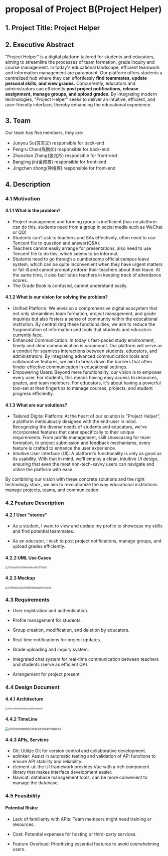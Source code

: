 # proposal of Project B(Project Helper)

## 1. Project Title: Project Helper

## 2. Executive Abstract		

"Project Helper" is a digital platform tailored for students and educators, aiming to streamline the processes of team formation, grade inquiry and course management. In today's educational landscape, efficient teamwork and information management are paramount. Our platform offers students a centralized hub where they can effortlessly **find teammates, update personal skills, and view grades.** Concurrently, educators and administrators can efficiently **post project notifications,  release assignment, manage groups, and upload grades.** By integrating modern technologies, "Project Helper" seeks to deliver an intuitive, efficient, and user-friendly interface, thereby enhancing the educational experience.

## 3. Team

Our team has five members, they are:

- Junyou Su(苏军又) responsible for back-end
- Pengru Chen(陈鹏如) responsible for back-end
- Zhaoshan Zhang(张兆杉) responsible for front-end
- Bangjing jin(金邦景) responsible for front-end
- Jingchen zhong(钟靖宸) responsible for front-end

## 4. Description

### 4.1 Motivation

#### 4.1.1 What is the problem?

- Project management and forming group is inefficient (has no platform can do this, students need from a group in social media such as WeChat or QQ)
- Students can't ask to teachers and SAs effectively, often need to use Tencent file to question and answer(Q&A).
- Teachers cannot easily arrange for presentations, also need to use Tencent file to do this, which seems to be informal.
- Students need to go through a cumbersome official campus leave system, which can be quite inconvenient when they have urgent matters or fall ill and cannot promptly inform their teachers about their leave. At the same time, it also facilitates teachers in keeping track of attendance scores.
- The Grade Book is confused, cannot understand easily.

#### 4.1.2 What is our vision for solving the problem?

- Unified Platform: We envision a comprehensive digital ecosystem that not only streamlines team formation, project management, and grade inquiries but also fosters a sense of community within the educational institution. By centralizing these functionalities, we aim to reduce the fragmentation of information and tools that students and educators currently face.
- Enhanced Communication: In today's fast-paced study environment, timely and clear communication is paramount. Our platform will serve as a conduit for seamless interactions between students, educators, and administrators. By integrating advanced communication tools and collaborative features, we aim to break down the barriers that often hinder effective communication in educational settings.
- Empowering Users: Beyond mere functionality, our vision is to empower every user. For students, this means having easy access to resources, grades, and team members. For educators, it's about having a powerful tool-set at their fingertips to manage courses, projects, and student progress efficiently.

#### 4.1.3 What are our solutions?

- Tailored Digital Platform: At the heart of our solution is "Project Helper", a platform meticulously designed with the end-user in mind. Recognizing the diverse needs of students and educators, we've incorporated features that cater specifically to their unique requirements. From profile management, skill showcasing for team formation, to project submission and feedback mechanisms, every feature is crafted to enhance the user experience. 
- Intuitive User Interface (UI): A platform's functionality is only as good as its usability. With that in mind, we'll employ a clean, intuitive UI design, ensuring that even the most non-tech-savvy users can navigate and utilize the platform with ease.

 By combining our vision with these concrete solutions and the right technology stack, we aim to revolutionize the way educational institutions manage projects, teams, and communication.

### 4.2 Feature Description

#### 4.2.1 User "stories"

- As a student, I want to view and update my profile to showcase my skills and find potential teammates.

- As an educator, I wish to post project notifications, manage groups, and upload grades efficiently.


#### 4.2.2 UML Use Cases

<img src="picture/user_case.png" alt="3783da29fc87566e0a8e260271108d7" style="zoom: 50%;" />

#### 4.2.3 Mockup

<img src="picture/UI.png" alt="3716646c4207d786f126dadd702e26c" style="zoom:55%;" />

### 4.3 Requirements

- User registration and authentication.

- Profile management for students.

- Group creation, modification, and deletion by educators.

- Real-time notifications for project updates.

- Grade uploading and inquiry system.

- Integrated chat system for real-time communication between teachers and students (serve as efficient QA).

- Arrangement for project present


### 4.4 Design Document

#### 4.4.1 Architecture

<img src="picture/class_diagram.jpg" alt="7e5f1ce4efb644140c5bd284e7a2a0d" style="zoom: 45%;" />

#### 4.4.2 TimeLine

<img src="picture/timeline.png" alt="4757e01b90950314c981d9411b6b049" style="zoom:67%;" />

#### 4.4.3 APIs, Services

- Git: Utilize Git for version control and collaborative development.
- eolinker: Assist in automatic testing and validation of API functions to ensure API stability and reliability.
- element-ui: the UI framework provides Vue with a rich component library that makes interface development easier.
- Navicat: database management tools, can be more convenient to manage the database.


### 4.5 Feasibility

#### **Potential Risks**:

- Lack of familiarity with APIs: Team members might need training or resources.

- Cost: Potential expenses for hosting or third-party services.

- Feature Overload: Prioritizing essential features to avoid overwhelming users.

